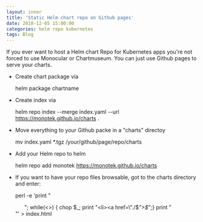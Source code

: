 ```yaml
---
layout: inner
title: 'Static Helm chart repo on Github pages'
date: 2018-12-05 15:00:00
categories: helm repo kubernetes
tags: Blog
---
```


If you ever want to host a Helm chart Repo for Kubernetes apps you're not forced to use Monocular or Chartmuseum.
You can just use Github pages to serve your charts.

* Create chart package via

    helm package chartname

* Create index via

    helm repo index --merge index.yaml --url https://monotek.github.io/charts .

* Move everything to your Github packe in a "charts" directoy

    mv index.yaml *.tgz /your/github/page/repo/charts

* Add your Helm repo to helm

    helm repo add monotek https://monotek.github.io/charts

* If you want to have your repo files browsable, got to the charts directory and enter:

    perl -e 'print "<html><body><ul>"; while(<>) { chop $_; print "<li><a href=\"./$_\">$_</a></li>";} print "</ul></body></html>"' > index.html
